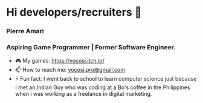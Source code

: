 # Hi developers/recruiters 👋

### Pierre Amari
### Aspiring Game Programmer | Former Software Engineer.

- 🎮 My games: https://yocosi.itch.io/
- 📫 How to reach me: yocosi.pro@gmail.com
- ⚡ Fun fact: I went back to school to learn computer science just because I met an Indian Guy who was coding at a Bo's coffee in the Philippines when i was working as a freelance in digital marketing.

